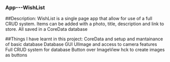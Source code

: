 ### App---WishList

##Description: 
WishList is a single page app that allow for use of a full CRUD system. Items can be added with a photo, title, description and link to store. All saved in a CoreData database

##Things I have learnt in this project:
CoreData and setup and mantainance of basic database
Database GUI
UIImage and access to camera features
Full CRUD system for database
Button over ImageView hck to create images as buttons

